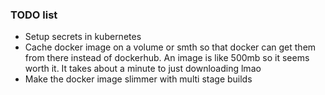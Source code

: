 ### TODO list
- Setup secrets in kubernetes
- Cache docker image on a volume or smth so that docker can get them from there 
instead of dockerhub. An image is like 500mb so it seems worth it. It takes
about a minute to just downloading lmao
- Make the docker image slimmer with multi stage builds 
